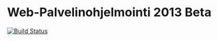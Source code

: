 Web-Palvelinohjelmointi 2013 Beta
=================================

[![Build Status](https://travis-ci.org/jmesimak/ratebeer.png)](https://travis-ci.org/jmesimak/ratebeer)